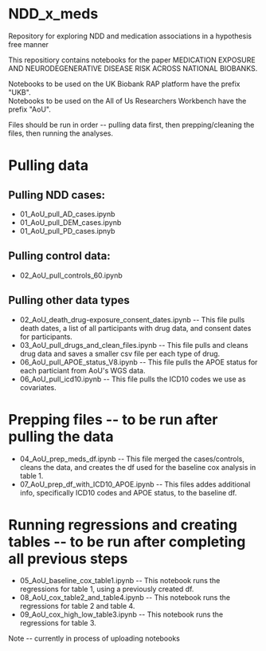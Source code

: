 # NDD_x_meds
Repository for exploring NDD and medication associations in a hypothesis free manner

This repositiory contains notebooks for the paper MEDICATION EXPOSURE AND NEURODEGENERATIVE DISEASE RISK ACROSS NATIONAL BIOBANKS.

Notebooks to be used on the UK Biobank RAP platform have the prefix "UKB".  
Notebooks to be used on the All of Us Researchers Workbench have the prefix "AoU".

Files should be run in order -- pulling data first, then prepping/cleaning the files, then running the analyses.

# Pulling data

## Pulling NDD cases:  
* 01_AoU_pull_AD_cases.ipynb  
* 01_AoU_pull_DEM_cases.ipynb  
* 01_AoU_pull_PD_cases.ipnyb

## Pulling control data:
* 02_AoU_pull_controls_60.ipynb

## Pulling other data types  
* 02_AoU_death_drug-exposure_consent_dates.ipynb -- This file pulls death dates, a list of all participants with drug data, and consent dates for participants.
* 03_AoU_pull_drugs_and_clean_files.ipynb -- This file pulls and cleans drug data and saves a smaller csv file per each type of drug.
* 06_AoU_pull_APOE_status_V8.ipynb -- This file pulls the APOE status for each particiant from AoU's WGS data.
* 06_AoU_pull_icd10.ipynb -- This file pulls the ICD10 codes we use as covariates.

# Prepping files -- to be run after pulling the data
* 04_AoU_prep_meds_df.ipynb -- This file merged the cases/controls, cleans the data, and creates the df used for the baseline cox analysis in table 1.
* 07_AoU_prep_df_with_ICD10_APOE.ipynb -- This files addes additional info, specifically ICD10 codes and APOE status, to the baseline df.

# Running regressions and creating tables -- to be run after completing all previous steps
* 05_AoU_baseline_cox_table1.ipynb -- This notebook runs the regressions for table 1, using a previously created df.
* 08_AoU_cox_table2_and_table4.ipynb -- This notebook runs the regressions for table 2 and table 4.
* 09_AoU_cox_high_low_table3.ipynb -- This notebook runs the regressions for table 3.

Note -- currently in process of uploading notebooks
